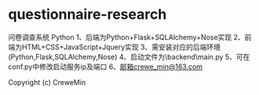 # questionnaire-research
问卷调查系统 Python
1、后端为Python+Flask+SQLAlchemy+Nose实现
2、前端为HTML+CSS+JavaScript+Jquery实现
3、需安装对应的后端环境(Python,Flask,SQLAlchemy,Nose)
4、启动文件为\backend\main.py
5、可在conf.py中修改启动服务ip及端口
6、邮箱crewe_min@163.com

Copyright (c) CreweMin
